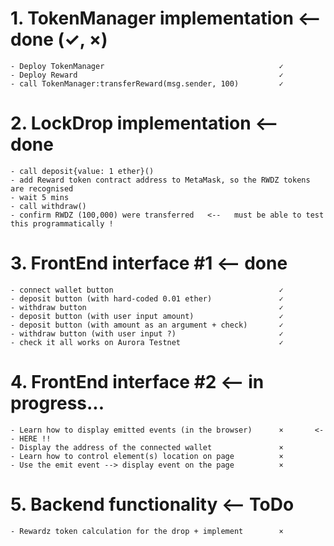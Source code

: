 # 1. TokenManager implementation        <-- done (✓, ×)
    - Deploy TokenManager                                       ✓
    - Deploy Reward                                             ✓
    - call TokenManager:transferReward(msg.sender, 100)         ✓ 

# 2. LockDrop implementation            <-- done 
    - call deposit{value: 1 ether}()
    - add Reward token contract address to MetaMask, so the RWDZ tokens are recognised
    - wait 5 mins
    - call withdraw()
    - confirm RWDZ (100,000) were transferred   <--   must be able to test this programmatically !
  
# 3. FrontEnd interface #1              <-- done
    - connect wallet button                                     ✓
    - deposit button (with hard-coded 0.01 ether)               ✓
    - withdraw button                                           ✓
    - deposit button (with user input amount)                   ✓   
    - deposit button (with amount as an argument + check)       ✓
    - withdraw button (with user input ?)                       ✓
    - check it all works on Aurora Testnet                      ✓

# 4. FrontEnd interface #2              <-- in progress...
    - Learn how to display emitted events (in the browser)      ×       <-- HERE !!
    - Display the address of the connected wallet               ×
    - Learn how to control element(s) location on page          ×
    - Use the emit event --> display event on the page          ×
  
# 5. Backend functionality              <-- ToDo
    - Rewardz token calculation for the drop + implement        ×
